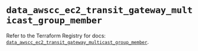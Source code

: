 # `data_awscc_ec2_transit_gateway_multicast_group_member`

Refer to the Terraform Registry for docs: [`data_awscc_ec2_transit_gateway_multicast_group_member`](https://registry.terraform.io/providers/hashicorp/awscc/0.70.0/docs/data-sources/ec2_transit_gateway_multicast_group_member).
